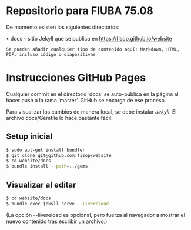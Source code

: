 Repositorio para FIUBA 75.08
============================

De momento existen los siguientes directorios:

  • docs - sitio Jekyll que se publica en https://fisop.github.io/website

    Se pueden añadir cualquier tipo de contenido aquí: Markdown, HTML,
    PDF, incluso código o diapositivas

Instrucciones GitHub Pages
==========================

Cualquier commit en el directorio ‘docs’ se auto-publica en la página al
hacer push a la rama ‘master’. GitHub se encarga de ese proceso.

Para visualizar los cambios de manera local, se debe instalar _Jekyll_. El
archivo docs/Gemfile lo hace bastante fácil.

Setup inicial
-------------

```bash
$ sudo apt-get install bundler
$ git clone git@github.com:fisop/website
$ cd website/docs
$ bundle install --path=../gems
```

Visualizar al editar
--------------------

```bash
$ cd website/docs
$ bundle exec jekyll serve --livereload
```

(La opción --livereload es opcional, pero fuerza al navegador a mostrar
el nuevo contenido tras escribir un archivo.)
